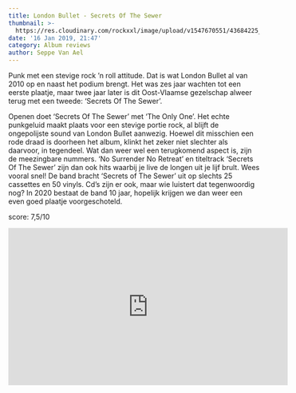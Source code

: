 ```yaml
---
title: London Bullet - Secrets Of The Sewer
thumbnail: >-
  https://res.cloudinary.com/rockxxl/image/upload/v1547670551/43684225_10155769440224249_7769993045629468672_n.jpg
date: '16 Jan 2019, 21:47'
category: Album reviews
author: Seppe Van Ael
---
```

Punk met een stevige rock ’n roll attitude. Dat is wat London Bullet al van 2010 op en naast het podium brengt. Het was zes jaar wachten tot een eerste plaatje, maar twee jaar later is dit Oost-Vlaamse gezelschap alweer terug met een tweede: ‘Secrets Of The Sewer’. 

Openen doet ‘Secrets Of The Sewer’ met ‘The Only One’. Het echte punkgeluid maakt plaats voor een stevige portie rock, al blijft de ongepolijste sound van London Bullet aanwezig. Hoewel dit misschien een rode draad is doorheen het album, klinkt het zeker niet slechter als daarvoor, in tegendeel. Wat dan weer wel een terugkomend aspect is, zijn de meezingbare nummers. ‘No Surrender No Retreat’ en titeltrack ‘Secrets Of The Sewer’ zijn dan ook hits waarbij je live de longen uit je lijf brult. Wees vooral snel! De band bracht ‘Secrets of The Sewer’ uit op slechts 25 cassettes en 50 vinyls. Cd’s zijn er ook, maar wie luistert dat tegenwoordig nog? In 2020 bestaat de band 10 jaar, hopelijk krijgen we dan weer een even goed plaatje voorgeschoteld.   

score: 7,5/10

<iframe width="560" height="315" src="https://www.youtube.com/embed/1qJSytx3dH0" frameborder="0" allow="accelerometer; autoplay; encrypted-media; gyroscope; picture-in-picture" allowfullscreen></iframe>
